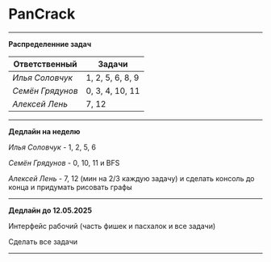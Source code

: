 # PanCrack

***

**Распределенние задач**

|  Ответственный |      Задачи      |
|----------------|------------------|
|*Илья Соловчук* | 1, 2, 5, 6, 8, 9 |
|*Семён Грядунов*|  0, 3, 4, 10, 11 |
|*Алексей Лень*  |      7, 12       |

---

**Дедлайн на неделю**

*Илья Соловчук* - 1, 2, 5, 6

*Семён Грядунов* - 0, 10, 11 и BFS

*Алексей Лень* - 7, 12 (мин на 2/3 каждую задачу) и сделать консоль до конца и придумать рисовать графы

---

**Дедлайн до 12.05.2025**

Интерфейс рабочий (часть фишек и пасхалок и все задачи)

Сделать все задачи

---

